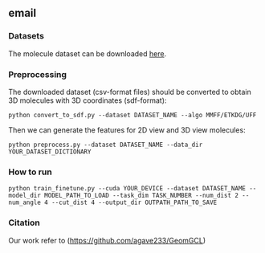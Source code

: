 ## email


### Datasets
The molecule dataset can be downloaded [here](https://moleculenet.org/datasets-1).

### Preprocessing
The downloaded dataset (csv-format files) should be converted to obtain 3D molecules with 3D coordinates (sdf-format):
```
python convert_to_sdf.py --dataset DATASET_NAME --algo MMFF/ETKDG/UFF
```
Then we can generate the features for 2D view and 3D view molecules:
```
python preprocess.py --dataset DATASET_NAME --data_dir YOUR_DATASET_DICTIONARY
```

### How to run

```
python train_finetune.py --cuda YOUR_DEVICE --dataset DATASET_NAME --model_dir MODEL_PATH_TO_LOAD --task_dim TASK_NUMBER --num_dist 2 --num_angle 4 --cut_dist 4 --output_dir OUTPATH_PATH_TO_SAVE
```

### Citation
Our work refer to (https://github.com/agave233/GeomGCL)
